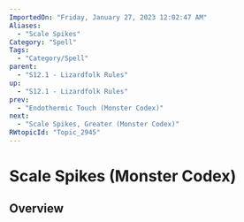 ```yaml
---
ImportedOn: "Friday, January 27, 2023 12:02:47 AM"
Aliases:
  - "Scale Spikes"
Category: "Spell"
Tags:
  - "Category/Spell"
parent:
  - "S12.1 - Lizardfolk Rules"
up:
  - "S12.1 - Lizardfolk Rules"
prev:
  - "Endothermic Touch (Monster Codex)"
next:
  - "Scale Spikes, Greater (Monster Codex)"
RWtopicId: "Topic_2945"
---
```

# Scale Spikes (Monster Codex)
## Overview
